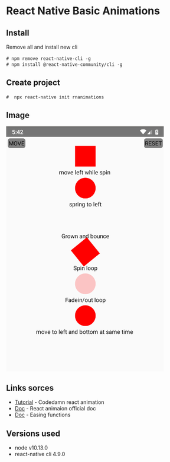 # React Native Basic Animations

## Install

Remove all and install new cli

```
# npm remove react-native-cli -g
# npm install @react-native-community/cli -g
```

## Create project

```
#  npx react-native init rnanimations
```

## Image

![sample preview](./assets/images/sample.png)

## Links sorces

- [Tutorial](https://www.youtube.com/watch?v=dXVgb3igGJ4&list=PLYxzS__5yYQmdfEyKDrlG5E0F0u7_iIUo) - Codedamn react animation
- [Doc](https://reactnative.dev/docs/animations) - React animaion official doc
- [Doc](https://easings.net/) - Easing functions

## Versions used

- node v10.13.0
- react-native cli 4.9.0
